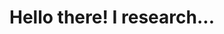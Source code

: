 ---
title : "Hello there! I research..."
# full screen navigation
first_name : "Uttkarsh"
last_name : "Narayan"
bg_image : "images/backgrounds/backgroundNav1.png"
# animated text loop
occupations:
- "Games"
- "Human Computer Cooperation"
- "Digital Communities"
- "Data Collaboration"

# slider background image loop
slider_images:
- "images/slider/El_Mac_018.jpg"
- "images/slider/neu_374841.jpg"
- "images/slider/NU_999Cranes_JK.jpg"

# button
button:
  enable : true
  label : "I'm Uttkarsh Narayan"
  link : "#about"


# custom style
custom_class: "" 
custom_attributes: "" 
custom_css: ""

---